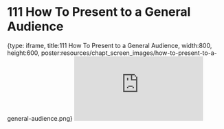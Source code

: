# 111 How To Present to a General Audience
 
{type: iframe, title:111 How To Present to a General Audience, width:800, height:600, poster:resources/chapt_screen_images/how-to-present-to-a-general-audience.png}
![](https://datatrail-jhu.github.io/DataTrail/no_toc/how-to-present-to-a-general-audience.html)
 

 
